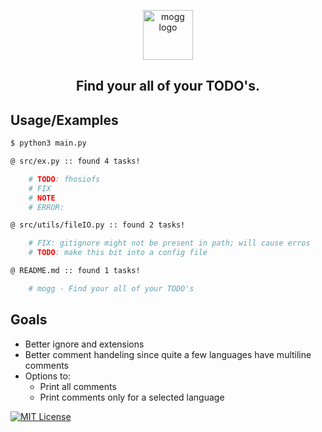 <p align="center"><img width="80" alt="mogg logo" src="https://raw.githubusercontent.com/deludankbz/mogg/refs/heads/main/extra/mogg-logo.png"></p>

<h2 align="center"> Find your all of your TODO's. </h2>

## Usage/Examples

```bash
$ python3 main.py

@ src/ex.py :: found 4 tasks!

	# TODO: fhosiofs
	# FIX
	# NOTE
	# ERROR:

@ src/utils/fileIO.py :: found 2 tasks!

	# FIX: gitignore might not be present in path; will cause erros
	# TODO: make this bit into a config file

@ README.md :: found 1 tasks!

	# mogg - Find your all of your TODO's
```

## Goals
- Better ignore and extensions
- Better comment handeling since quite a few languages have multiline comments
- Options to: 
    - Print all comments
    - Print comments only for a selected language

[![MIT License](https://img.shields.io/badge/License-MIT-green.svg)](https://choosealicense.com/licenses/mit/)
